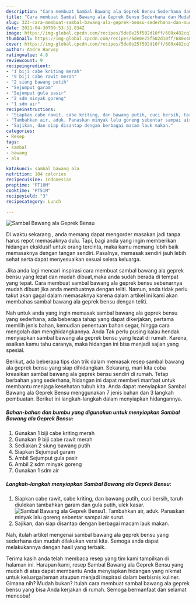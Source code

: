```yaml
---
description: "Cara membuat Sambal Bawang ala Geprek Bensu Sederhana dan Mudah Dibuat"
title: "Cara membuat Sambal Bawang ala Geprek Bensu Sederhana dan Mudah Dibuat"
slug: 323-cara-membuat-sambal-bawang-ala-geprek-bensu-sederhana-dan-mudah-dibuat
date: 2021-04-30T09:53:31.834Z
image: https://img-global.cpcdn.com/recipes/5de0e25f502d10ff/680x482cq70/sambal-bawang-ala-geprek-bensu-foto-resep-utama.jpg
thumbnail: https://img-global.cpcdn.com/recipes/5de0e25f502d10ff/680x482cq70/sambal-bawang-ala-geprek-bensu-foto-resep-utama.jpg
cover: https://img-global.cpcdn.com/recipes/5de0e25f502d10ff/680x482cq70/sambal-bawang-ala-geprek-bensu-foto-resep-utama.jpg
author: Andre Harvey
ratingvalue: 4.8
reviewcount: 9
recipeingredient:
- "1 biji cabe kriting merah"
- "9 biji cabe rawit merah"
- "2 siung bawang putih"
- "Sejumput garam"
- "Sejumput gula pasir"
- "2 sdm minyak goreng"
- "1 sdm air"
recipeinstructions:
- "Siapkan cabe rawit, cabe kriting, dan bawang putih, cuci bersih, taruh diulekan tambahkan garam dan gula putih, ulek kasar."
- "Tambahkan air, aduk. Panaskan minyak lalu goreng sebentar sampai air surut."
- "Sajikan, dan siap disantap dengan berbagai macam lauk makan."
categories:
- Resep
tags:
- sambal
- bawang
- ala

katakunci: sambal bawang ala 
nutrition: 104 calories
recipecuisine: Indonesian
preptime: "PT10M"
cooktime: "PT51M"
recipeyield: "3"
recipecategory: Lunch

---
```



![Sambal Bawang ala Geprek Bensu](https://img-global.cpcdn.com/recipes/5de0e25f502d10ff/680x482cq70/sambal-bawang-ala-geprek-bensu-foto-resep-utama.jpg)

Di waktu  sekarang , anda memang dapat mengorder masakan jadi tanpa harus repot memasaknya dulu. Tapi, bagi anda yang ingin memberikan hidangan eksklusif untuk orang tercinta, maka kamu memang lebih baik memasaknya dengan tangan sendiri. Pasalnya, memasak sendiri jauh lebih sehat serta dapat menyesuaikan sesuai selera keluarga.

Jika anda lagi mencari inspirasi cara membuat sambal bawang ala geprek bensu yang lezat dan mudah dibuat,maka anda sudah berada di tempat yang tepat. Cara membuat sambal bawang ala geprek bensu  sebenarnya mudah dibuat jika anda membuatnya dengan teliti. Namun, anda tidak perlu takut akan gagal dalam memasaknya 
karena dalam artikel ini kami akan membahas sambal bawang ala geprek bensu dengan teliti.  



Nah untuk anda yang ingin memasak sambal bawang ala geprek bensu yang sederhana, ada beberapa tahap yang dapat dikerjakan, pertama memilih jenis bahan, kemudian penentuan bahan segar, hingga cara mengolah dan menghidangkannya. Anda Tak perlu pusing kalau hendak menyiapkan sambal bawang ala geprek bensu yang lezat di rumah. Karena, asalkan kamu  tahu caranya, maka hidangan ini bisa menjadi sajian yang spesial.

Berikut, ada beberapa tips dan trik dalam memasak resep sambal bawang ala geprek bensu yang siap dihidangkan. Sekarang, mari kita coba kreasikan sambal bawang ala geprek bensu sendiri di rumah. Tetap berbahan yang sederhana, hidangan ini dapat memberi manfaat untuk membantu menjaga kesehatan tubuh kita. Anda dapat menyiapkan Sambal Bawang ala Geprek Bensu menggunakan 7 jenis bahan dan 3 langkah pembuatan. Berikut ini langkah-langkah dalam menyiapkan hidangannya.

<!--inarticleads1-->

##### Bahan-bahan dan bumbu yang digunakan untuk menyiapkan Sambal Bawang ala Geprek Bensu:

1. Gunakan 1 biji cabe kriting merah
1. Gunakan 9 biji cabe rawit merah
1. Sediakan 2 siung bawang putih
1. Siapkan Sejumput garam
1. Ambil Sejumput gula pasir
1. Ambil 2 sdm minyak goreng
1. Gunakan 1 sdm air




<!--inarticleads2-->

##### Langkah-langkah menyiapkan Sambal Bawang ala Geprek Bensu:

1. Siapkan cabe rawit, cabe kriting, dan bawang putih, cuci bersih, taruh diulekan tambahkan garam dan gula putih, ulek kasar.
<img src="https://img-global.cpcdn.com/steps/87fe93206f8d3611/160x128cq70/sambal-bawang-ala-geprek-bensu-langkah-memasak-1-foto.jpg" alt="Sambal Bawang ala Geprek Bensu">1. Tambahkan air, aduk. Panaskan minyak lalu goreng sebentar sampai air surut.
1. Sajikan, dan siap disantap dengan berbagai macam lauk makan.




Nah, itulah artikel mengenai  sambal bawang ala geprek bensu  yang sederhana dan mudah dilakukan versi kita. Semoga anda dapat melakukannya dengan hasil yang terbaik. 

Terima kasih anda telah membaca resep yang tim kami tampilkan di halaman ini. Harapan kami, resep  Sambal Bawang ala Geprek Bensu yang mudah di atas dapat membantu Anda menyiapkan hidangan yang nikmat untuk keluarga/teman ataupun menjadi inspirasi dalam berbisnis kuliner. Gimana nih? Mudah bukan? Itulah cara membuat sambal bawang ala geprek bensu yang bisa Anda kerjakan di rumah. Semoga bermanfaat dan selamat mencoba!

